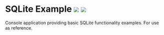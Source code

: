 # SQLite Example <a href="https://codeclimate.com/github/elliotmoule/SQLiteExample/maintainability"><img src="https://api.codeclimate.com/v1/badges/fd227e74c7a041bffb14/maintainability" /></a> <a href="https://codeclimate.com/github/elliotmoule/SQLiteExample/test_coverage"><img src="https://api.codeclimate.com/v1/badges/fd227e74c7a041bffb14/test_coverage" /></a>
Console application providing basic SQLite functionality examples. For use as reference.

